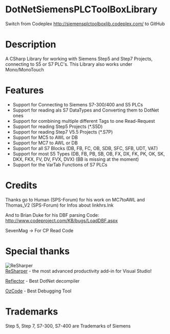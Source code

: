 DotNetSiemensPLCToolBoxLibrary
==============================

Switch from Codeplex http://siemensplctoolboxlib.codeplex.com/ to GitHub


Description
==============================

A CSharp Library for working with Siemens Step5 and Step7 Projects, connecting to S5 or S7 PLC's. 
This Library also works under Mono/MonoTouch

Features
==============================
- Support for Connecting to Siemens S7-300/400 and S5 PLCs
- Support for reading als S7 DataTypes and Converting them to DotNet ones
- Support for combining multiple different Tags to one Read-Request 
- Support for reading Step5 Projects (*.S5D)
- Support for reading Step7 V5.5 Projects (*.S7P)
- Support for MC5 to AWL or DB
- Support for MC7 to AWL or DB
- Support for all S7 Blocks (DB, FB, FC, OB, SDB, SFC, SFB, UDT, VAT)
- Support for most S5 Types (DB, FB, PB, SB, OB, FX, DX, FK, PK, OK, SK, DKX, FKX, FV, DV, FVX, DVX) (BB is missing at the moment)
- Support for the VarTab Functions of S7 PLCs


Credits
==============================
Thanks go to Human (SPS-Forum) for his work on MC7toAWL and Thomas_V2 (SPS-Forum) for Infos about linkhrs.lnk

And to Brian Duke for his DBF parsing Code: http://www.codeproject.com/KB/bugs/LoadDBF.aspx

SevenMag -> For CP Read Code


Special thanks
==============================
![ReSharper](http://www.jetbrains.com/img/logos/logo_resharper_small.gif)  
[ReSharper](http://www.jetbrains.com/resharper/) - the most advanced productivity add-in for Visual Studio!

[Reflector](http://www.red-gate.com/products/dotnet-development/reflector/) - Best DotNet decompiler

[OzCode](http://www.oz-code.com/) - Best Debugging Tool


Trademarks
==============================
Step 5, Step 7, S7-300, S7-400 are Trademarks of Siemens
